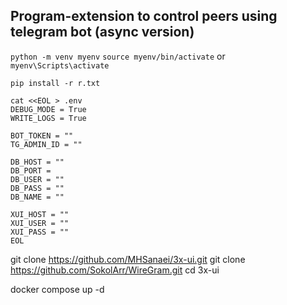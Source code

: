 ## Program-extension to control peers using telegram bot (async version)

```python -m venv myenv```
```source myenv/bin/activate``` or ```myenv\Scripts\activate```

```pip install -r r.txt```

```
cat <<EOL > .env
DEBUG_MODE = True
WRITE_LOGS = True

BOT_TOKEN = ""
TG_ADMIN_ID = ""

DB_HOST = ""
DB_PORT = 
DB_USER = ""
DB_PASS = ""
DB_NAME = ""

XUI_HOST = ""
XUI_USER = ""
XUI_PASS = ""
EOL
```

git clone https://github.com/MHSanaei/3x-ui.git
git clone https://github.com/SokolArr/WireGram.git
cd 3x-ui

docker compose up -d
